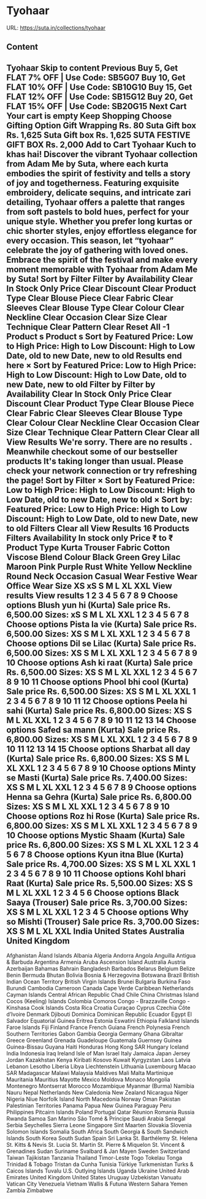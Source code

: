 # Tyohaar

URL: https://suta.in/collections/tyohaar

## Content

Tyohaar
Skip to content
Previous
Buy 5, Get FLAT 7% OFF | Use Code: SB5G07
Buy 10, Get FLAT 10% OFF | Use Code: SB10G10
Buy 15, Get FLAT 12% OFF | Use Code: SB15G12
Buy 20, Get FLAT 15% OFF | Use Code: SB20G15
Next
Cart
Your cart is empty
Keep Shopping
Choose Gifting Option
Gift Wrapping
Rs. 80
Suta Gift box
Rs. 1,625
Suta Gift box
Rs. 1,625
SUTA FESTIVE GIFT BOX
Rs. 2,000
Add to Cart
Tyohaar
Kuch to khas hai! Discover the vibrant Tyohaar collection from Adam Me by Suta, where each kurta embodies the spirit of festivity and tells a story of joy and togetherness. Featuring exquisite embroidery, delicate sequins, and intricate zari detailing, Tyohaar offers a palette that ranges from soft pastels to bold hues, perfect for your unique style. Whether you prefer long kurtas or chic shorter styles, enjoy effortless elegance for every occasion.
This season, let “tyohaar” celebrate the joy of gathering with loved ones. Embrace the spirit of the festival and make every moment memorable with Tyohaar from Adam Me by Suta!
Sort by
Filter
Filter by
Availability
Clear
In Stock Only
Price
Clear
Discount
Clear
Product Type
Clear
Blouse Piece
Clear
Fabric
Clear
Sleeves
Clear
Blouse Type
Clear
Colour
Clear
Neckline
Clear
Occasion
Clear
Size
Clear
Technique
Clear
Pattern
Clear
Reset All
-1
Product
s
Product
s
Sort by
Featured
Price: Low to High
Price: High to Low
Discount: High to Low
Date, old to new
Date, new to old
Results end here
×
Sort by
Featured
Price: Low to High
Price: High to Low
Discount: High to Low
Date, old to new
Date, new to old
Filter by
Filter by
Availability
Clear
In Stock Only
Price
Clear
Discount
Clear
Product Type
Clear
Blouse Piece
Clear
Fabric
Clear
Sleeves
Clear
Blouse Type
Clear
Colour
Clear
Neckline
Clear
Occasion
Clear
Size
Clear
Technique
Clear
Pattern
Clear
Clear all
View Results
We're sorry. There are no results
.
Meanwhile checkout some of our bestseller products
It's taking longer than usual. Please check your network connection or try refreshing the page!
Sort by
Filter
×
Sort by
Featured
Price: Low to High
Price: High to Low
Discount: High to Low
Date, old to new
Date, new to old
×
Sort by:
Featured
Price: Low to High
Price: High to Low
Discount: High to Low
Date, old to new
Date, new to old
Filters
Clear all
View Results
16 Products
Filters
Availability
In stock only
Price
₹
to
₹
Product Type
Kurta
Trouser
Fabric
Cotton
Viscose Blend
Colour
Black
Green
Grey
Lilac
Maroon
Pink
Purple
Rust
White
Yellow
Neckline
Round Neck
Occasion
Casual Wear
Festive Wear
Office Wear
Size
XS
xS
S
M
L
XL
XXL
View results
View results
1
2
3
4
5
6
7
8
9
Choose options
Blush yun hi (Kurta)
Sale price
Rs. 6,500.00
Sizes:
xS
S
M
L
XL
XXL
1
2
3
4
5
6
7
8
Choose options
Pista la vie (Kurta)
Sale price
Rs. 6,500.00
Sizes:
XS
S
M
L
XL
XXL
1
2
3
4
5
6
7
8
Choose options
Dil se Lilac (Kurta)
Sale price
Rs. 6,500.00
Sizes:
XS
S
M
L
XL
XXL
1
2
3
4
5
6
7
8
9
10
Choose options
Ash ki raat (Kurta)
Sale price
Rs. 6,500.00
Sizes:
XS
S
M
L
XL
XXL
1
2
3
4
5
6
7
8
9
10
11
Choose options
Phool bhi cool (Kurta)
Sale price
Rs. 6,500.00
Sizes:
XS
S
M
L
XL
XXL
1
2
3
4
5
6
7
8
9
10
11
12
Choose options
Peela hi sahi (Kurta)
Sale price
Rs. 6,800.00
Sizes:
XS
S
M
L
XL
XXL
1
2
3
4
5
6
7
8
9
10
11
12
13
14
Choose options
Safed sa mann (Kurta)
Sale price
Rs. 6,800.00
Sizes:
XS
S
M
L
XL
XXL
1
2
3
4
5
6
7
8
9
10
11
12
13
14
15
Choose options
Sharbat all day (Kurta)
Sale price
Rs. 6,800.00
Sizes:
XS
S
M
L
XL
XXL
1
2
3
4
5
6
7
8
9
10
Choose options
Minty se Masti (Kurta)
Sale price
Rs. 7,400.00
Sizes:
XS
S
M
L
XL
XXL
1
2
3
4
5
6
7
8
9
Choose options
Henna sa Gehra (Kurta)
Sale price
Rs. 6,800.00
Sizes:
XS
S
M
L
XL
XXL
1
2
3
4
5
6
7
8
9
10
Choose options
Roz hi Rose (Kurta)
Sale price
Rs. 6,800.00
Sizes:
XS
S
M
L
XL
XXL
1
2
3
4
5
6
7
8
9
10
Choose options
Mystic Shaam (Kurta)
Sale price
Rs. 6,800.00
Sizes:
XS
S
M
L
XL
XXL
1
2
3
4
5
6
7
8
Choose options
Kyun itna Blue (Kurta)
Sale price
Rs. 4,700.00
Sizes:
XS
S
M
L
XL
XXL
1
2
3
4
5
6
7
8
9
10
11
Choose options
Kohl bhari Raat (Kurta)
Sale price
Rs. 5,500.00
Sizes:
XS
S
M
L
XL
XXL
1
2
3
4
5
6
Choose options
Black Saaya (Trouser)
Sale price
Rs. 3,700.00
Sizes:
XS
S
M
L
XL
XXL
1
2
3
4
5
Choose options
Why so Mishti (Trouser)
Sale price
Rs. 3,700.00
Sizes:
XS
S
M
L
XL
XXL
India
United States
Australia
United Kingdom
---
Afghanistan
Åland Islands
Albania
Algeria
Andorra
Angola
Anguilla
Antigua & Barbuda
Argentina
Armenia
Aruba
Ascension Island
Australia
Austria
Azerbaijan
Bahamas
Bahrain
Bangladesh
Barbados
Belarus
Belgium
Belize
Benin
Bermuda
Bhutan
Bolivia
Bosnia & Herzegovina
Botswana
Brazil
British Indian Ocean Territory
British Virgin Islands
Brunei
Bulgaria
Burkina Faso
Burundi
Cambodia
Cameroon
Canada
Cape Verde
Caribbean Netherlands
Cayman Islands
Central African Republic
Chad
Chile
China
Christmas Island
Cocos (Keeling) Islands
Colombia
Comoros
Congo - Brazzaville
Congo - Kinshasa
Cook Islands
Costa Rica
Croatia
Curaçao
Cyprus
Czechia
Côte d’Ivoire
Denmark
Djibouti
Dominica
Dominican Republic
Ecuador
Egypt
El Salvador
Equatorial Guinea
Eritrea
Estonia
Eswatini
Ethiopia
Falkland Islands
Faroe Islands
Fiji
Finland
France
French Guiana
French Polynesia
French Southern Territories
Gabon
Gambia
Georgia
Germany
Ghana
Gibraltar
Greece
Greenland
Grenada
Guadeloupe
Guatemala
Guernsey
Guinea
Guinea-Bissau
Guyana
Haiti
Honduras
Hong Kong SAR
Hungary
Iceland
India
Indonesia
Iraq
Ireland
Isle of Man
Israel
Italy
Jamaica
Japan
Jersey
Jordan
Kazakhstan
Kenya
Kiribati
Kosovo
Kuwait
Kyrgyzstan
Laos
Latvia
Lebanon
Lesotho
Liberia
Libya
Liechtenstein
Lithuania
Luxembourg
Macao SAR
Madagascar
Malawi
Malaysia
Maldives
Mali
Malta
Martinique
Mauritania
Mauritius
Mayotte
Mexico
Moldova
Monaco
Mongolia
Montenegro
Montserrat
Morocco
Mozambique
Myanmar (Burma)
Namibia
Nauru
Nepal
Netherlands
New Caledonia
New Zealand
Nicaragua
Niger
Nigeria
Niue
Norfolk Island
North Macedonia
Norway
Oman
Pakistan
Palestinian Territories
Panama
Papua New Guinea
Paraguay
Peru
Philippines
Pitcairn Islands
Poland
Portugal
Qatar
Réunion
Romania
Russia
Rwanda
Samoa
San Marino
São Tomé & Príncipe
Saudi Arabia
Senegal
Serbia
Seychelles
Sierra Leone
Singapore
Sint Maarten
Slovakia
Slovenia
Solomon Islands
Somalia
South Africa
South Georgia & South Sandwich Islands
South Korea
South Sudan
Spain
Sri Lanka
St. Barthélemy
St. Helena
St. Kitts & Nevis
St. Lucia
St. Martin
St. Pierre & Miquelon
St. Vincent & Grenadines
Sudan
Suriname
Svalbard & Jan Mayen
Sweden
Switzerland
Taiwan
Tajikistan
Tanzania
Thailand
Timor-Leste
Togo
Tokelau
Tonga
Trinidad & Tobago
Tristan da Cunha
Tunisia
Türkiye
Turkmenistan
Turks & Caicos Islands
Tuvalu
U.S. Outlying Islands
Uganda
Ukraine
United Arab Emirates
United Kingdom
United States
Uruguay
Uzbekistan
Vanuatu
Vatican City
Venezuela
Vietnam
Wallis & Futuna
Western Sahara
Yemen
Zambia
Zimbabwe